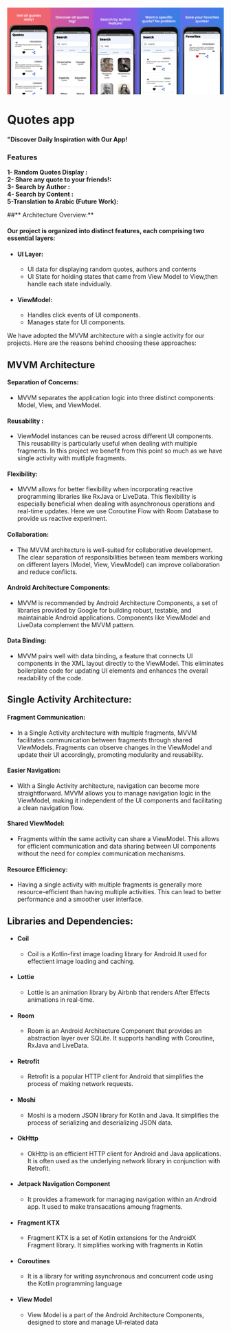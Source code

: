 
![](https://raw.githubusercontent.com/AmrMagdyElmoogy/Quotes/main/app/src/main/res/anim/MergedImages.png)
# Quotes app 
####  "Discover Daily Inspiration with Our App!

### Features

**1- Random Quotes Display :**   
**2- Share any quote to your friends!:**   
**3- Search by Author :**  
**4- Search by Content :**   
**5-Translation to Arabic (Future Work):**
  
##** Architecture Overview:**

####    Our project is organized into distinct features, each comprising two essential layers:
  + #### UI Layer:   
       + UI data for displaying random quotes, authors and contents 
	   + UI State for holding states that came from View Model to View,then handle each state indvidually. 
	   
	   
	   
 + ####  ViewModel:
     +  Handles click events of UI components.
     +   Manages state for UI components.
	
	
We have adopted the MVVM architecture with a single activity for our projects. Here are the reasons behind choosing these approaches:

##  **MVVM Architecture**

  ####  Separation of Concerns:   
   - MVVM separates the application logic into three distinct components: Model, View, and ViewModel. 

  #### Reusability :
 - ViewModel instances can be reused across different UI components. This reusability is particularly useful when dealing with multiple fragments. In this project we benefit from this point so much as we have single activity with mutliple fragments.

  #### Flexibility:   
   - MVVM allows for better flexibility when incorporating reactive programming libraries like RxJava or LiveData. This flexibility is especially beneficial when dealing with asynchronous operations and real-time updates. Here we use Coroutine Flow with Room Database to provide us reactive experiment.

  #### Collaboration:   
   - The MVVM architecture is well-suited for collaborative development. The clear separation of responsibilities between team members working on different layers (Model, View, ViewModel) can improve collaboration and reduce conflicts.

  #### Android Architecture Components:
 - MVVM is recommended by Android Architecture Components, a set of libraries provided by Google for building robust, testable, and maintainable Android applications. Components like ViewModel and LiveData complement the MVVM pattern.

  #### Data Binding: 
   - MVVM pairs well with data binding, a feature that connects UI components in the XML layout directly to the ViewModel. This eliminates boilerplate code for updating UI elements and enhances the overall readability of the code.

##     Single Activity Architecture:  

#### Fragment Communication:

  + In a Single Activity architecture with multiple fragments, MVVM facilitates communication between fragments through shared ViewModels. Fragments can observe changes in the ViewModel and update their UI accordingly, promoting modularity and reusability. 
  
####  Easier Navigation:
  + With a Single Activity architecture, navigation can become more straightforward. MVVM allows you to manage navigation logic in the ViewModel, making it independent of the UI components and facilitating a clean navigation flow. 
  
#### Shared ViewModel: 
  + Fragments within the same activity can share a ViewModel. This allows for efficient communication and data sharing between UI components without the need for complex communication mechanisms.
  
####   Resource Efficiency:
 + Having a single activity with multiple fragments is generally more resource-efficient than having multiple activities. This can lead to better performance and a smoother user interface.
  
  
## Libraries and Dependencies: 
 + #### Coil 
   + Coil is a Kotlin-first image loading library for Android.It used for effectient image loading and caching. 
   
 + #### Lottie 
   + Lottie is an animation library by Airbnb that renders After Effects animations in real-time. 
   
 + #### Room 
   + Room is an Android Architecture Component that provides an abstraction layer over SQLite. It supports handling with Coroutine, RxJava and LiveData.
   
 + #### Retrofit 
   + Retrofit is a popular HTTP client for Android that simplifies the process of making network requests.
   
 + #### Moshi 
   + Moshi is a modern JSON library for Kotlin and Java. It simplifies the process of serializing and deserializing JSON data.
   
 + #### OkHttp 
   + OkHttp is an efficient HTTP client for Android and Java applications. It is often used as the underlying network library in conjunction with Retrofit.

 + #### Jetpack Navigation Component 
   +  It provides a framework for managing navigation within an Android app. It used to make transacations amoung fragments.
   
 + #### Fragment KTX 
   + Fragment KTX is a set of Kotlin extensions for the AndroidX Fragment library. It simplifies working with fragments in Kotlin
   
 + #### Coroutines 
   + It is a library for writing asynchronous and concurrent code using the Kotlin programming language
   
 + #### View Model 
   + View Model is a part of the Android Architecture Components, designed to store and manage UI-related data

